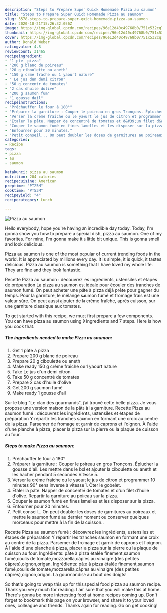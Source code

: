 ```yaml
---
description: "Steps to Prepare Super Quick Homemade Pizza au saumon"
title: "Steps to Prepare Super Quick Homemade Pizza au saumon"
slug: 3578-steps-to-prepare-super-quick-homemade-pizza-au-saumon
date: 2020-10-21T15:26:32.056Z
image: https://img-global.cpcdn.com/recipes/96e12d40c49768b0/751x532cq70/pizza-au-saumon-photo-principale-de-la-recette.jpg
thumbnail: https://img-global.cpcdn.com/recipes/96e12d40c49768b0/751x532cq70/pizza-au-saumon-photo-principale-de-la-recette.jpg
cover: https://img-global.cpcdn.com/recipes/96e12d40c49768b0/751x532cq70/pizza-au-saumon-photo-principale-de-la-recette.jpg
author: Donald Weber
ratingvalue: 4.8
reviewcount: 31465
recipeingredient:
- "1 pte  pizza"
- "200 g blanc de poireau"
- "20 g ciboulette ou aneth"
- "150 g crme frache ou 1 yaourt nature"
- " Le jus dun demi citron"
- "50 g concentr de tomates"
- "2 cas dhuile dolive"
- "200 g saumon fum"
- "1 gousse dail"
recipeinstructions:
- "Préchauffer le four à 180°"
- "Préparer la garniture : Couper le poireau en gros Tronçons. Éplucher la gousse d&#39;ail. Les mettre dans le bol et ajouter la ciboulette ou aneth et les hacher pendant 5 secondes Vitesse 5."
- "Verser la crème fraîche ou le yaourt le jus de citron et programmer 10 minutes 90° sens inverse à vitesse 1. Ôter le gobelet."
- "Étaler la pâte. Napper de concentré de tomates et d&#39;un filet d&#39;huile d&#39;olive. Repartir la garniture au poireau sur la pizza."
- "Couper le saumon fumé en fines lamelles et les disposer sur la pizza."
- "Enfourner pour 20 minutes."
- "Petit conseil... On peut doubler les doses de garnitures au poireaux et mettre le saumon fumé au dernier moment ou conserver quelques morceaux pour mettre à la fin de la cuisson.."
categories:
- Recipe
tags:
- pizza
- au
- saumon

katakunci: pizza au saumon 
nutrition: 204 calories
recipecuisine: American
preptime: "PT25M"
cooktime: "PT53M"
recipeyield: "4"
recipecategory: Lunch

---
```



![Pizza au saumon](https://img-global.cpcdn.com/recipes/96e12d40c49768b0/751x532cq70/pizza-au-saumon-photo-principale-de-la-recette.jpg)

Hello everybody, hope you're having an incredible day today. Today, I'm gonna show you how to prepare a special dish, pizza au saumon. One of my favorites. For mine, I'm gonna make it a little bit unique. This is gonna smell and look delicious.

Pizza au saumon is one of the most popular of current trending foods in the world. It is appreciated by millions every day. It is simple, it is quick, it tastes delicious. Pizza au saumon is something that I have loved my whole life. They are fine and they look fantastic.

Recette Pizza au saumon : découvrez les ingrédients, ustensiles et étapes de préparation La pizza au saumon est idéale pour écouler des tranches de saumon fumé. On peut acheter une pâte à pizza déjà prête pour gagner du temps. Pour la garniture, le mélange saumon fumé et fromage frais est une valeur sûre. On peut aussi ajouter de la crème fraîche, après cuisson, sur une garniture classique aux tomates.


To get started with this recipe, we must first prepare a few components. You can have pizza au saumon using 9 ingredients and 7 steps. Here is how you cook that.

<!--inarticleads1-->

##### The ingredients needed to make Pizza au saumon:

1. Get 1 pâte à pizza
1. Prepare 200 g blanc de poireau
1. Prepare 20 g ciboulette ou aneth
1. Make ready 150 g crème fraîche ou 1 yaourt nature
1. Take  Le jus d&#39;un demi citron
1. Take 50 g concentré de tomates
1. Prepare 2 cas d&#39;huile d&#39;olive
1. Get 200 g saumon fumé
1. Make ready 1 gousse d&#39;ail


Sur le blog &#34;Le clan des gourmands&#34;, j&#39;ai trouvé cette belle pizza. Je vous propose une version maison de la pâte à la garniture. Recette Pizza au saumon fumé : découvrez les ingrédients, ustensiles et étapes de préparation Y répartir les tranches saumon en formant une croix au centre de la pizza. Parsemer de fromage et garnir de caprons et l&#39;oignon. À l&#39;aide d&#39;une planche à pizza, placer la pizza sur la pierre ou la plaque de cuisson au four. 

<!--inarticleads2-->

##### Steps to make Pizza au saumon:

1. Préchauffer le four à 180°
1. Préparer la garniture : Couper le poireau en gros Tronçons. Éplucher la gousse d&#39;ail. Les mettre dans le bol et ajouter la ciboulette ou aneth et les hacher pendant 5 secondes Vitesse 5.
1. Verser la crème fraîche ou le yaourt le jus de citron et programmer 10 minutes 90° sens inverse à vitesse 1. Ôter le gobelet.
1. Étaler la pâte. Napper de concentré de tomates et d&#39;un filet d&#39;huile d&#39;olive. Repartir la garniture au poireau sur la pizza.
1. Couper le saumon fumé en fines lamelles et les disposer sur la pizza.
1. Enfourner pour 20 minutes.
1. Petit conseil... On peut doubler les doses de garnitures au poireaux et mettre le saumon fumé au dernier moment ou conserver quelques morceaux pour mettre à la fin de la cuisson..


Recette Pizza au saumon fumé : découvrez les ingrédients, ustensiles et étapes de préparation Y répartir les tranches saumon en formant une croix au centre de la pizza. Parsemer de fromage et garnir de caprons et l&#39;oignon. À l&#39;aide d&#39;une planche à pizza, placer la pizza sur la pierre ou la plaque de cuisson au four. Ingrédients: pâte à pizza étalée finement,saumon fumé,coulis de tomate,mozzarella,câpres au vinaigre (des petites câpres),oignon,origan. Ingrédients: pâte à pizza étalée finement,saumon fumé,coulis de tomate,mozzarella,câpres au vinaigre (des petites câpres),oignon,origan. La gourmandise au bout des doigts! 

So that's going to wrap this up for this special food pizza au saumon recipe. Thank you very much for reading. I am sure that you will make this at home. There's gonna be more interesting food at home recipes coming up. Don't forget to bookmark this page on your browser, and share it to your loved ones, colleague and friends. Thanks again for reading. Go on get cooking!

